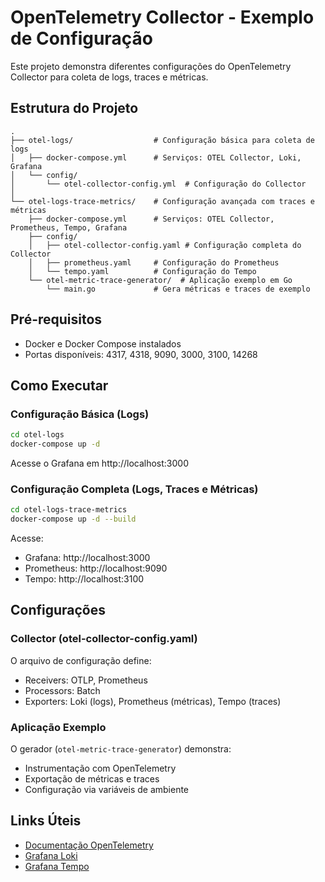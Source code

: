# OpenTelemetry Collector - Exemplo de Configuração

Este projeto demonstra diferentes configurações do OpenTelemetry Collector para coleta de logs, traces e métricas.

## Estrutura do Projeto

```
.
├── otel-logs/                  # Configuração básica para coleta de logs
│   ├── docker-compose.yml      # Serviços: OTEL Collector, Loki, Grafana
│   └── config/
│       └── otel-collector-config.yml  # Configuração do Collector
│
└── otel-logs-trace-metrics/    # Configuração avançada com traces e métricas
    ├── docker-compose.yml      # Serviços: OTEL Collector, Prometheus, Tempo, Grafana
    ├── config/
    │   ├── otel-collector-config.yaml # Configuração completa do Collector
    │   ├── prometheus.yaml     # Configuração do Prometheus
    │   └── tempo.yaml          # Configuração do Tempo
    └── otel-metric-trace-generator/  # Aplicação exemplo em Go
        └── main.go             # Gera métricas e traces de exemplo
```

## Pré-requisitos

- Docker e Docker Compose instalados
- Portas disponíveis: 4317, 4318, 9090, 3000, 3100, 14268

## Como Executar

### Configuração Básica (Logs)

```bash
cd otel-logs
docker-compose up -d
```

Acesse o Grafana em http://localhost:3000

### Configuração Completa (Logs, Traces e Métricas)

```bash
cd otel-logs-trace-metrics
docker-compose up -d --build
```

Acesse:
- Grafana: http://localhost:3000
- Prometheus: http://localhost:9090
- Tempo: http://localhost:3100

## Configurações

### Collector (otel-collector-config.yaml)

O arquivo de configuração define:
- Receivers: OTLP, Prometheus
- Processors: Batch
- Exporters: Loki (logs), Prometheus (métricas), Tempo (traces)

### Aplicação Exemplo

O gerador (`otel-metric-trace-generator`) demonstra:
- Instrumentação com OpenTelemetry
- Exportação de métricas e traces
- Configuração via variáveis de ambiente

## Links Úteis

- [Documentação OpenTelemetry](https://opentelemetry.io/docs/)
- [Grafana Loki](https://grafana.com/docs/loki/latest/)
- [Grafana Tempo](https://grafana.com/docs/tempo/latest/)
